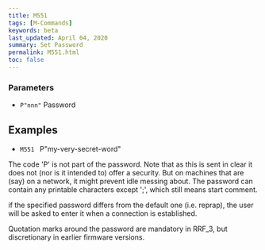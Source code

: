 ```yaml
---
title: M551
tags: [M-Commands] 
keywords: beta 
last_updated: April 04, 2020 
summary: Set Password 
permalink: M551.html
toc: false 
---
```



### Parameters

* `P"nnn"` Password

## Examples

* ` M551  ` P"my-very-secret-word"

The code 'P' is not part of the password. Note that as this is sent in clear it does not (nor is it intended to) offer a security. But on machines that are (say) on a network, it might prevent idle messing about. The password can contain any printable characters except ';', which still means start comment.

if the specified password differs from the default one (i.e. reprap), the user will be asked to enter it when a connection is established.

Quotation marks around the password are mandatory in RRF_3, but discretionary in earlier firmware versions.

